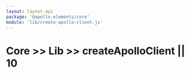 ```yaml
---
layout: layout-api
package: '@apollo-elements/core'
module: 'lib/create-apollo-client.js'
---
```

# Core >> Lib >> createApolloClient || 10

